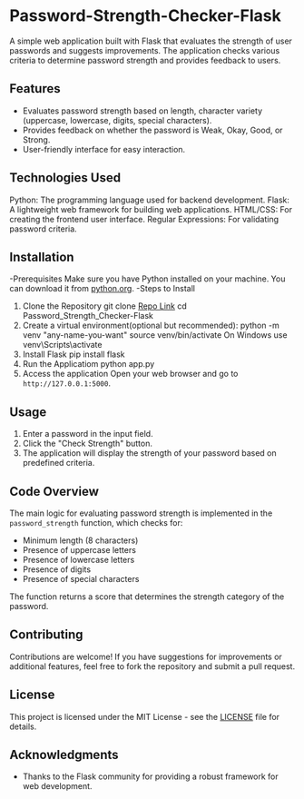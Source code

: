 # Password-Strength-Checker-Flask

A simple web application built with Flask that evaluates the strength of user passwords and suggests improvements. The application checks various criteria to determine password strength and provides feedback to users.

## Features

- Evaluates password strength based on length, character variety (uppercase, lowercase, digits, special characters).
- Provides feedback on whether the password is Weak, Okay, Good, or Strong.
- User-friendly interface for easy interaction.

## Technologies Used

 Python: The programming language used for backend development.
 Flask: A lightweight web framework for building web applications.
 HTML/CSS: For creating the frontend user interface.
 Regular Expressions: For validating password criteria.

 ## Installation

  -Prerequisites
    	Make sure you have Python installed on your machine. You can download it from [python.org](https://www.python.org/downloads/).
  -Steps to Install
  1. Clone the Repository
     git clone [Repo Link](https://github.com/Joe6001/Password-Strength-Checker-Flask/)
     cd Password_Strength_Checker-Flask
  2. Create a virtual environment(optional but recommended):
     python -m venv "any-name-you-want" 
     source venv/bin/activate
     On Windows use venv\Scripts\activate
  3. Install Flask
     pip install flask
  4. Run the Applicatiom
     python app.py 
  5. Access the application
      Open your web browser and go to `http://127.0.0.1:5000`.

## Usage

1. Enter a password in the input field.
2. Click the "Check Strength" button.
3. The application will display the strength of your password based on predefined criteria.

## Code Overview

The main logic for evaluating password strength is implemented in the `password_strength` function, which checks for:

- Minimum length (8 characters)
- Presence of uppercase letters
- Presence of lowercase letters
- Presence of digits
- Presence of special characters

The function returns a score that determines the strength category of the password.

## Contributing

Contributions are welcome! If you have suggestions for improvements or additional features, feel free to fork the repository and submit a pull request.

## License

This project is licensed under the MIT License - see the [LICENSE](LICENSE) file for details.

## Acknowledgments

- Thanks to the Flask community for providing a robust framework for web development.

